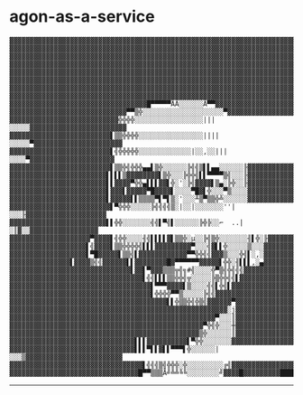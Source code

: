 # agon-as-a-service


    ▓▓▓▓▓▓▓▓▓▓▓▓▓▓▓▓▓▓▓▓▓▓▓▓▓▓▓▓▓▓▓▓▓▓▓▓▓▓▓▓▓▓▓▓▓▓▓▓▓▓▓▓▓▓▓▓▓▓▓▓▓▓▓▓▓▓▓▓▓▓▓▓▓▓▓▓▓▓▓▓
    ▓▓▓▓▓▓▓▓▓▓▓▓▓▓▓▓▓▓▓▓▓▓▓▓▓▓▓▓▓▓▓▓▓▓▓▓▓▓▓▓▓▓▓▓▓▓▓▓▓▓▓▓▓▓▓▓▓▓▓▓▓▓▓▓▓▓▓▓▓▓▓▓▓▓▓▓▓▓▓▓
    ▓▓▓▓▓▓▓▓▓▓▓▓▓▓▓▓▓▓▓▓▓▓▓▓▓▓▓▓▓▓▓▓▓▓▓▓▓▓▓▓▓▓▓▓▓▓▓▓▓▓▓▓▓▓▓▓▓▓▓▓▓▓▓▓▓▓▓▓▓▓▓▓▓▓▓▓▓▓▓▓
    ▓▓▓▓▓▓▓▓▓▓▓▓▓▓▓▓▓▓▓▓▓▓▓▓▓▓▓▓▓▓▓▓▓▓▓▓▓▓▓▓▓▓▓▓▓▓▓▓▓▓▓▓▓▓▓▓▓▓▓▓▓▓▓▓▓▓▓▓▓▓▓▓▓▓▓▓▓▓▓▓
    ▓▓▓▓▓▓▓▓▓▓▓▓▓▓▓▓▓▓▓▓▓▓▓▓▓▓▓▓▓▓▓▓▓▓▓▓▓▓▓▓▓▓▓▓▓▓▓▓▓▓▓▓▓▓▓▓▓▓▓▓▓▓▓▓▓▓▓▓▓▓▓▓▓▓▓▓▓▓▓▓
    ▓▓▓▓▓▓▓▓▓▓▓▓▓▓▓▓▓▓▓▓▓▓▓▓▓▓▓▓▓▓▓▓▓▓▓▓▓▓▓▓▓▓▓▓▓▓▓▓▓▓▓▓▓▓▓▓▓▓▓▓▓▓▓▓▓▓▓▓▓▓▓▓▓▓▓▓▓▓▓▓
    ▓▓▓▓▓▓▓▓▓▓▓▓▓▓▓▓▓▓▓▓▓▓▓▓▓▓▓▓▓▓▓▓▓▓▓▓▓▓▓▓▓▓▓▓▓▓▓▓▓▓▓▓▓▓▓▓▓▓▓▓▓▓▓▓▓▓▓▓▓▓▓▓▓▓▓▓▓▓▓▓
    ▓▓▓▓▓▓▓▓▓▓▓▓▓▓▓▓▓▓▓▓▓▓▓▓▓▓▓▓▓▓▓▓▓▓▓▓▓▓▓▓▓▓▓▓▓▓▓▓▓▓▓▓▓▓▓▓▓▓▓▓▓▓▓▓▓▓▓▓▓▓▓▓▓▓▓▓▓▓▓▓
    ▓▓▓▓▓▓▓▓▓▓▓▓▓▓▓▓▓▓▓▓▓▓▓▓▓▓▓▓▓▓▓▓▓▓█▀▀▀▀▀ÅÅ░░░░░░Å▀▀▓▓▓▓▓▓▓▓▓▓▓▓▓▓▓▓▓▓▓▓▓▓▓▓▓▓▓▓▓
    ▓▓▓▓▓▓▓▓▓▓▓▓▓▓▓▓▓▓▓▓▓▓▓▓▓▓▓▓▓▀▀▒╬░░░░░░░░░░░░░░░░░░░░▀▓▓▓▓▓▓▓▓▓▓▓▓▓▓▓▓▓▓▓▓▓▓▓▓▓▓
    ▓▓▓▓▓▓▓▓▓▓▓▓▓▓▓▓▓▓▓▓▓▓▓▓▓▓▓╬╬╬╬░░░░░░░░░░░░░░░░░|||░░░░░▓▓▓▓▓▓▓▓▓▓▓▓▓▓▓▓▓▓▓▓▓▓▓▓
    ▓▓▓▓▓▓▓▓▓▓▓▓▓▓▓▓▓▓▓▓▓▓▓▓▓▌▒▒╬╬╬╬░░░░░░░░░░░░░░░░||||░░░░░▀▓▓▓▓▓▓▓▓▓▓▓▓▓▓▓▓▓▓▓▓▓▓
    ▓▓▓▓▓▓▓▓▓▓▓▓▓▓▓▓▓▓▓▓▓▓▓▓▓▌╣╬╬╬╬╬░░░░░░░░░░░░░|░░,░░|||░░░░▀▓▓▓▓▓▓▓▓▓▓▓▓▓▓▓▓▓▓▓▓▓
    ▓▓▓▓▓▓▓▓▓▓▓▓▓▓▓▓▓▓▓▓▓▓▓▓▓▌▒▒╬╣╬╬╬▄▄▌▒╬░░░░░░╠╣╣▒▌▌▄▄░░░░░░╟▓▓▓▓▓▓▓▓▓▓▓▓▓▓▓▓▓▓▓▓▓
    ▓▓▓▓▓▓▓▓▓▓▓▓▓▓▓▓▓▓▓▓▓▓▓▓▌▌▌▌▒▓▓▓▓▓▓▓▓▌▒╬░░░╠╬╬╣▌▌▀▀▀▀▒╣░░░╟▓▓▓▓▓▓▓▓▓▓▓▓▓▓▓▓▓▓▓▓▓
    ▓▓▓▓▓▓▓▓▓▓▓▓▓▓▓▓▓▓▓▓▓▓▓▓▌▌▓▓▓▓▀╬╬▄▌▌▌▓▓▌╬░'░╠╣▓▓▓▓▌▒▄░╠╬░░╟▓▓▓▓▓▓▓▓▓▓▓▓▓▓▓▓▓▓▓▓▓
    ▓▓▓▓▓▓▓▓▓▓▓▓▓▓▓▓▓▓▓▓▓▓▓▓▌▓▓▓▌▓▓▓▓▓▀█▓▓▓▓▌░░░░▀█▓▌╬░░░▀▒░░░░▓▓▓▓▓▓▓▓▓▓▓▓▓▓▓▓▓▓▓▓▓
    ▓▓▓▓▓▓▓▓▓▓▓▓▓▓▓▓▓▓▓▓▓▓▓▓▌▓▓▓▓▓▌▌▒▒▒▒▀▌▀▌▒░'░░░╨▒▀▒▒╬╩░░░░░░▓▓▓▓▓▓▓▓▓▓▓▓▓▓▓▓▓▓▓▓▓
    ▓▓▓▓▓▓▓▓▓▓▓▓▓▓▓▓▓▓▓▓▓▓▓▓▓▌▀╬╬╬░░░░░╠╣╣╣╣▒░|░░|░░░░░░░''|░░░╟▓▓▓▓▓▓▓▓▓▓▓▓▓▓▓▓▓▓▓▓
    ▓▓▓▓▓▓▓▓▓▓▓▓▓▓▓▓▓▓▓▓▓▓▓▓▌▌╬╬░░░░░░░╣╣▌▀╣▌░░░░░░╠╬╠░░⌐  ..|░║▓░░▓▓▓▓▓▓▓▓▓▓▓▓▓▓▓▓▓
    ▓▓▓▓▓▓▓▓▓▓▓▓▓▓▓▓▓▓▓▓▀▓▓▓▓▌╣╬╬░░░░╢╣▌▌▌▌▓▌▒▒╬░µ░░╠╣▒╬░░░░░░░╢▌╬░╟▓▓▓▓▓▓▓▓▓▓▓▓▓▓▓▓
    ▓▓▓▓▓▓▓▓▓▓▓▓▓▓▓▓▓▓▓▌╣▓▓▓▓▌▒▒╬╬╬╬╣▌▌▌▓▓▓▓▓▓▓▓▓▀░░░╣▓▌▌╬░░░░░▒░░░▓▓▓▓▓▓▓▓▓▓▓▓▓▓▓▓▓
    ▓▓▓▓▓▓▓▓▓▓▓▓▓▓▓▓▓▓▓▌▀█▓▓▓▓▓▌▒▒╣▌▓▓▓▓▓▓▓▓▓▓▓▓▀▀╬╬╣╣▓▓▓▒░░░╬╣▌░,░▓▓▓▓▓▓▓▓▓▓▓▓▓▓▓▓▓
    ▓▓▓▓▓▓▓▓▓▓▓▓▓▓▓▌▓▓▓▓▒╣╣▓▓▓▓▓▓▌▌▓▓▓▓▓▓▓▓█▓▀▀▀▀▀▀▓▓▓▓▓▌╬╬░╢▌▌▌,░▄▓▓▓▓▓▓▓▓▓▓▓▓▓▓▓▓▓
    ▓▓▓▓▓▓▓▓▓▓▓▓▓▓▓▓▓▓▓▓▓▓▓▓▓▓▓▓▓▓▌▓▓▌▀▓▓▓▒▒▒╦╣╗#╣░░░░╬▀▒╣╬╣╣╣▓▓▓▓▓▓▓▓▓▓▓▓▓▓▓▓▓▓▓▓▓▓
    ▓▓▓▓▓▓▓▓▓▓▓▓▓▓▓▓▓▓▓▓▓▓▓▓▓▓▓▓▓▓▓▓▓▌╣╣▌▌▌▒▒╬╬╣╦░░░░░╠▒╬╬╣╣▌▓▓▓▓▓▓▓▓▓▓▓▓▓▓▓▓▓▓▓▓▓▓▓
    ▓▓▓▓▓▓▓▓▓▓▓▓▓▓▓▓▓▓▓▓▓▓▓▓▓▓▓▓▓▓▓▓▓▓▓▌▀▀▀▓▓▓▓▌▒░░░░╣╣▌╬╣▌▓▓▓▓▓▓▓▓▓▓▓▓▓▓▓▓▓▓▓▓▓▓▓▓▓
    ▓▓▓▓▓▓▓▓▓▓▓▓▓▓▓▓▓▓▓▓▓▓▓▓▓▓▓▓▓▓▓▓▓▓▓▌╬╬╬╬▀▀▒░░░░░╠╣╣▓▓▓▓▓▓▓▓▓▓▓▓▓▓▓▓▓▓▓▓▓▓▓▓▓▓▓▓▓
    ▓▓▓▓▓▓▓▓▓▓▓▓▓▓▓▓▓▓▓▓▓▓▓▓▓▓▓▓▓▓▓▓▓▓▓▓▓▓▓▌▌╬▒▒╬╣╬▒╣▓▓▓▓▓▓▀▓▓▓▓▓▓▓▓▓▓▓▓▓▓▓▓▓▓▓▓▓▓▓▓
    ▓▓▓▓▓▓▓▓▓▓▓▓▓▓▓▓▓▓▓▓▓▓▓▓▓▓▓▓▓▓▓▓▓▓▓▓▓▓▓▓▓▓▓▓▓▓▓▓▓▓▓▓▓▓░j▓▓▓▓▓▓▓▓▓▓▓▓▓▓▓▓▓▓▓▓▓▓▓▓
    ▓▓▓▓▓▓▓▓▓▓▓▓▓▓▓▓▓▓▓▓▓▓▓▓▓▓▓▓▓▓▓▓▓▓▓▓▓▓▓▓▓▓▓▓▓▓▓▓▓▓▓▀░░░║▓▓▓▓▓▓▓▓▓▓▓▓▓▓▓▓▓▓▓▓▓▓▓▓
    ▓▓▓▓▓▓▓▓▓▓▓▓▓▓▓▓▓▓▓▓▓▓▓▓▓▓▓▓▓▓▓▓▓▓▓▓▓▓▓▓▓▓▓▓▓▓▓▓▀╬╣╬░░░╫▓▓▓▓▓▓▓▓▓▓▓▓▓▓▓▓▓▓▓▓▓▓▓▓
    ▓▓▓▓▓▓▓▓▓▓▓▓▓▓▓▓▓▓▓▓▓▓▓▓▓▓▓▓▓▓▓▓▓▓▓▓▓▓▓▓▓▓▓▓▓▓▓▒╬░░░░░░║▓▓▓▓▓▓▓▓▓▓▓▓▓▓▓▓▓▓▓▓▓▓▓▓
    ▓▓▓▓▓▓▓▓▓▓▓▓▓▓▓▓▓▓▓▓▓▓▓▓▓▓▓▓▓▓▓▌▌▌▓▓▓▓▓▓▓▓▓▓▌▀╬╬░░░░░░░▓▓▓▓▓▓▓▓▓▓▓▓▓▓▓▓▓▓▓▓▓▓▓▓▓
    ▓▓▓▓▓▓▓▓▓▓▓▓▓▓▓▓▓▓▓▓▓▓▓▓▓▓▓▓▓▓▓▌▌▌▀▌▌▓▌▌▀▀▀▌╬░░░░░░|░░░▒▓▓▓▓▓▓▓▓▓▓▓▓▓▓▓▓▓▓▓▓▓▓▓▓
    ▓▓▓▓▓▓▓▓▓▓▓▓▓▓▓▓▓▓▓▓▓▓▓▓▓▓▓▓▓▓▓▓▓▌╣╣╣▒╣╬╬╬░╬░░░░░░░░░╔╣▓▓▓▓▓▓▓▓▓▓▓▓▓▓▓▓▓▓▓▓▓▓▓▓▓
    ▓▓▓▓▓▓▓▓▓▓▓▓▓▓▓▓▓▓▓▓▓▓▓▓▓▓▓▓▓▓▓▓█▀▀▒▒▒Å╝╩╩╚╚░░░░░░░░╝▓▓▓▓█▓▓▓▓▓▓▓▓▓█████▓▓▓▓▓▓▓▓
    
---



